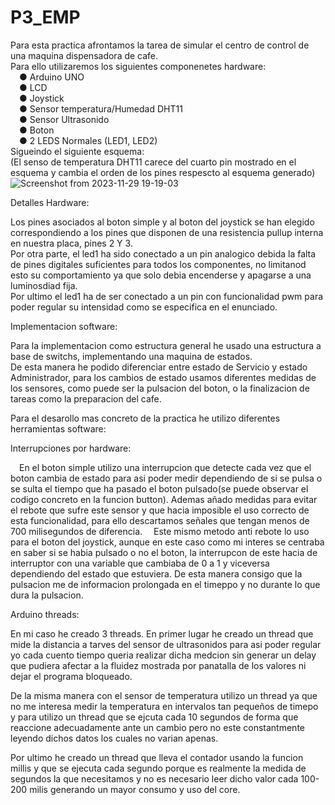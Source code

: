 # P3_EMP
Para esta practica afrontamos la tarea de simular el centro de control de una maquina dispensadora de cafe.  
Para ello utilizaremos los siguientes componenetes hardware:  
&emsp;● Arduino UNO  
&emsp;● LCD  
&emsp;● Joystick  
&emsp;● Sensor temperatura/Humedad DHT11  
&emsp;● Sensor Ultrasonido  
&emsp;● Boton  
&emsp;● 2 LEDS Normales (LED1, LED2)    
Sigueindo el siguiente esquema:   
(El senso de temperatura DHT11 carece del cuarto pin mostrado en el esquema y cambia el orden de los pines respescto al esquema generado)  
![Screenshot from 2023-11-29 19-19-03](https://github.com/nicogmon/P3_EMP/assets/102520722/79e11738-7995-4eb1-87a5-8486c339624a)

Detalles Hardware:  

Los pines asociados al boton simple y al boton del joystick se han elegido correspondiendo a los pines que disponen de una resistencia pullup interna en nuestra placa, pines 2 Y 3.  
Por otra parte, el led1 ha sido conectado a un pin analogico debida la falta de pines digitales suficientes para todos los componentes, no limitanod esto su comportamiento ya que solo debia encenderse y apagarse a una luminosdiad fija.  
Por ultimo el led1 ha de ser conectado a un pin con funcionalidad pwm para poder regular su intensidad como se especifica en el enunciado.


Implementacion software:  

Para la implementacion como estructura general he usado una estructura a base de switchs, implementando una maquina de estados.  
De esta manera he podido diferenciar entre estado de Servicio y estado Administrador, para los cambios de estado usamos diferentes medidas de los sensores, como puede ser la pulsacion del boton, o la finalizacion de tareas como la preparacion del cafe.

Para el desarollo mas concreto de la practica he utilizo diferentes herramientas software:

Interrupciones por hardware:  

&emsp;En el boton simple utilizo una interrupcion que detecte cada vez que el boton cambia de estado para asi poder medir dependiendo de si se pulsa o se sulta el tiempo que ha pasado el boton pulsado(se puede observar el codigo concreto en la funcion button). Ademas añado medidas para evitar el rebote que sufre este sensor y que hacia imposible el uso correcto de esta funcionalidad, para ello descartamos señales que tengan menos de 700 milisegundos de diferencia.
&emsp;Este mismo metodo anti rebote lo uso para el boton del joystick, aunque en este caso como mi interes se centraba en saber si se habia pulsado o no el boton, la interrupcon de este hacia de interruptor con una variable que cambiaba de 0 a 1 y viceversa dependiendo del estado que estuviera. De esta manera consigo que la pulsacion me de informacion prolongada en el timeppo y no durante lo que dura la pulsacion.  

Arduino threads:  

En mi caso he creado 3 threads. 
En primer lugar he creado un thread que mide la distancia a tarves del sensor de ultrasonidos para asi poder regular yo cada cuento tiempo queria realizar dicha medcion sin generar un delay que pudiera afectar a la fluidez mostrada por panatalla de los valores ni dejar el programa bloqueado.  

De la misma manera con el sensor de temperatura utilizo un thread ya que no me interesa medir la temperatura en intervalos tan pequeños de timepo y para utilizo un thread que se ejcuta cada 10 segundos de forma que reaccione adecuadamente ante un cambio pero no este constantmente leyendo dichos datos los cuales no varian apenas.  

Por ultimo he creado un thread que lleva el contador usando la funcion millis y que se ejecuta cada segundo porque es realmente la medida de segundos la que necesitamos y no es necesario leer dicho valor cada 100-200 milis generando un mayor consumo y uso del core.  



